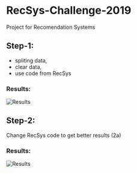 # RecSys-Challenge-2019
Project for Recomendation Systems

## Step-1:
- spliting data,
- clear data,
- use code from RecSys
### Results:
![Results](http://i.imgur.com/MfiEOdo.png)

## Step-2:
Change RecSys code to get better results (2a)
### Results:
![Results](http://i.imgur.com/mG0g8wL.png)

